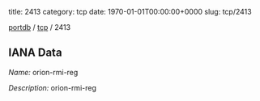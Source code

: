 title: 2413
category: tcp
date: 1970-01-01T00:00:00+0000
slug: tcp/2413

[portdb](/) / [tcp](/category/tcp.html) / 2413


## IANA Data

_Name:_ orion-rmi-reg

_Description:_ orion-rmi-reg

